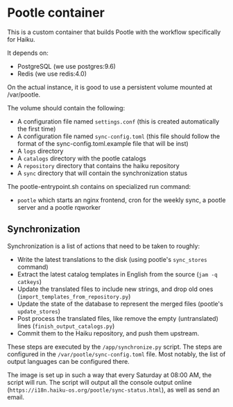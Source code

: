 # Pootle container

This is a custom container that builds Pootle with the workflow specifically
for Haiku.

It depends on:
 - PostgreSQL (we use postgres:9.6)
 - Redis (we use redis:4.0)

On the actual instance, it is good to use a persistent volume mounted at
/var/pootle.

The volume should contain the following:
 - A configuration file named `settings.conf` (this is created automatically
   the first time)
 - A configuration file named `sync-config.toml` (this file should follow the
   format of the sync-config.toml.example file that will be inst)
 - A `logs` directory
 - A `catalogs` directory with the pootle catalogs
 - A `repository` directory that contains the haiku repository
 - A `sync` directory that will contain the synchronization status

The pootle-entrypoint.sh contains on specialized run command:
 - `pootle` which starts an nginx frontend, cron for the weekly sync, a pootle server and a pootle rqworker

## Synchronization

Synchronization is a list of actions that need to be taken to roughly:
 - Write the latest translations to the disk (using pootle's `sync_stores` command)
 - Extract the latest catalog templates in English from the source (`jam -q catkeys`)
 - Update the translated files to include new strings, and drop old ones (`import_templates_from_repository.py`)
 - Update the state of the database to represent the merged files (pootle's `update_stores`)
 - Post process the translated files, like remove the empty (untranslated) lines (`finish_output_catalogs.py`)
 - Commit them to the Haiku repository, and push them upstream.

These steps are executed by the `/app/synchronize.py` script. The steps are configured in the 
`/var/pootle/sync-config.toml` file. Most notably, the list of output languages can be configured there.

The image is set up in such a way that every Saturday at 08:00 AM, the script will run. The script will output all the
console output online (`https://i18n.haiku-os.org/pootle/sync-status.html`), as well as send an email. 
